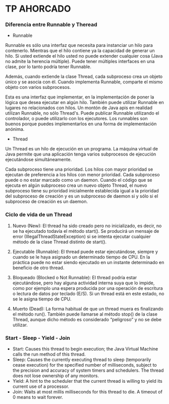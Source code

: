 # TP AHORCADO
### Diferencia entre Runnable y Theread
- Runnable

Runnable es sólo una interfaz que necesita para instanciar un hilo para contenerlo. Mientras que el hilo contiene ya la capacidad de generar un hilo. Si usted extiende el hilo usted no puede extender cualquier cosa (Java no admite la herencia múltiple). Puede tener múltiples interfaces en una clase, por lo tanto podría tener Runnable.

Además, cuando extiende la clase Thread, cada subproceso crea un objeto único y se asocia con él. Cuando implementa Runnable, comparte el mismo objeto con varios subprocesos.

Esta es una interfaz que implementar, en la implementación de poner la lógica que desea ejecutar en algún hilo. También puede utilizar Runnable en lugares no relacionados con hilos. Un montón de Java apis en realidad utilizan Runnable, no sólo Thread's. Puede publicar Runnable utilizando el controlador, o puede utilizarlo con los ejecutores. Los runnables son buenos porque puedes implementarlos en una forma de implementación anónima.

- Thread

Un Thread es un hilo de ejecución en un programa. La máquina virtual de Java permite que una aplicación tenga varios subprocesos de ejecución ejecutándose simultáneamente.

Cada subproceso tiene una prioridad. Los hilos con mayor prioridad se ejecutan de preferencia a los hilos con menor prioridad. Cada subproceso puede o no estar marcado como un daemon. Cuando el código que se ejecuta en algún subproceso crea un nuevo objeto Thread, el nuevo subproceso tiene su prioridad inicialmente establecida igual a la prioridad del subproceso de creación y es un subproceso de daemon si y sólo si el subproceso de creación es un daemon.

### Ciclo de vida de un Thread

1. Nuevo (New): El thread ha sido creado pero no inicializado, es decir, no se ha ejecutado todavía el método start(). Se producirá un mensaje de error (IllegalThreadStateException) si se intenta ejecutar cualquier método de la clase Thread distinto de start().

2. Ejecutable (Runnable): El thread puede estar ejecutándose, siempre y cuando se le haya asignado un determinado tiempo de CPU. En la práctica puede no estar siendo ejecutado en un instante determinado en beneficio de otro thread.

3. Bloqueado (Blocked o Not Runnable): El thread podría estar ejecutándose, pero hay alguna actividad interna suya que lo impide, como por ejemplo una espera producida por una operación de escritura o lectura de datos por teclado (E/S). Si un thread está en este estado, no se le asigna tiempo de CPU.

4. Muerto (Dead): La forma habitual de que un thread muera es finalizando el método run(). También puede llamarse al método stop() de la clase Thread, aunque dicho método es considerado “peligroso” y no se debe utilizar.


### Start - Sleep - Yield - Join
- Start: Causes this thread to begin execution; the Java Virtual Machine calls the run method of this thread.
- Sleep: Causes the currently executing thread to sleep (temporarily cease execution) for the specified number of milliseconds, subject to the precision and accuracy of system timers and schedulers. The thread does not lose ownership of any monitors.
- Yield: A hint to the scheduler that the current thread is willing to yield its current use of a processor.
- Join: Waits at most millis milliseconds for this thread to die. A timeout of 0 means to wait forever. 
